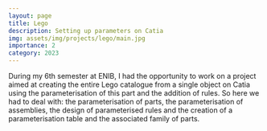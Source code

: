 ```yaml
---
layout: page
title: Lego
description: Setting up parameters on Catia
img: assets/img/projects/lego/main.jpg
importance: 2
category: 2023
---
```

During my 6th semester at ENIB, I had the opportunity to work on a project aimed at creating the entire Lego catalogue from a single object on Catia using the parameterisation of this part and the addition of rules. So here we had to deal with: the parameterisation of parts, the parameterisation of assemblies, the design of parameterised rules and the creation of a parameterisation table and the associated family of parts.
